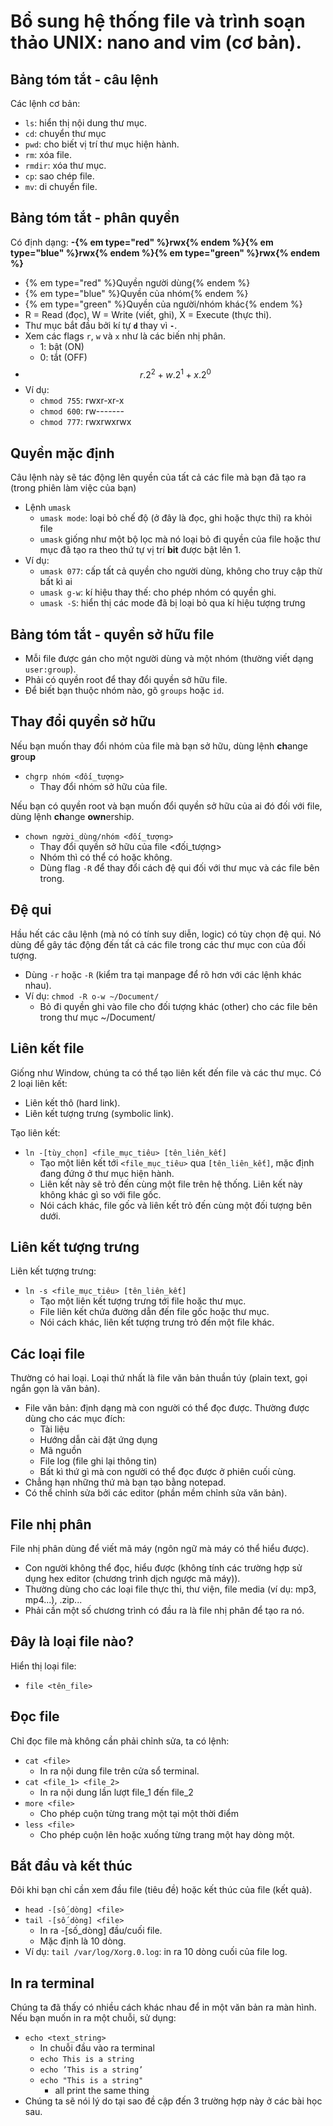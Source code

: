 # Bổ sung hệ thống file và trình soạn thảo UNIX: nano and vim (cơ bản).

## Bảng tóm tắt - câu lệnh

Các lệnh cơ bản:
- `ls`: hiển thị nội dung thư mục.
- `cd`: chuyển thư mục
- `pwd`: cho biết vị trí thư mục hiện hành.
- `rm`: xóa file.
- `rmdir`: xóa thư mục.
- `cp`: sao chép file.
- `mv`: di chuyển file.


## Bảng tóm tắt - phân quyền

Có định dạng: **-{% em type="red" %}rwx{% endem %}{% em type="blue" %}rwx{% endem %}{% em type="green" %}rwx{% endem %}**
- {% em type="red" %}Quyền người dùng{% endem %}
- {% em type="blue" %}Quyền của nhóm{% endem %}
- {% em type="green" %}Quyền của người/nhóm khác{% endem %}
- R = Read (đọc), W = Write (viết, ghi), X = Execute (thực thi).
- Thư mục bắt đầu bởi kí tự **`d`** thay vì **`-`**.
- Xem các flags `r`, `w` và `x` như là các biến nhị phân.
  - 1: bật (ON)
  - 0: tắt (OFF)
- $$r . 2^2 + w . 2^1 + x . 2^0$$
- Ví dụ:
  - `chmod 755`: rwxr-xr-x
  - `chmod 600`: rw-------
  - `chmod 777`: rwxrwxrwx

## Quyền mặc định

Câu lệnh này sẽ tác động lên quyền của tất cả các file mà bạn đã tạo ra (trong phiên làm việc của bạn)
- Lệnh `umask`
  - `umask mode`: loại bỏ chế độ (ở đây là đọc, ghi hoặc thực thi) ra khỏi file
  - `umask` giống như một bộ lọc mà nó loại bỏ đi quyền của file hoặc thư mục đã tạo ra theo thứ tự vị trí **bit** được bật lên 1.
- Ví dụ:
  - `umask 077`: cấp tất cả quyền cho người dùng, không cho truy cập thừ bất kì ai
  - `umask g-w`: kí hiệu thay thế: cho phép nhóm có quyền ghi.
  - `umask -S`:  hiển thị các mode đã bị loại bỏ qua kí hiệu tượng trưng

## Bảng tóm tắt - quyền sở hữu file

- Mỗi file được gán cho một người dùng và một nhóm (thường viết dạng `user:group`).
- Phải có quyền root để thay đổi quyền sở hữu file.
- Để biết bạn thuộc nhóm nào, gõ `groups` hoặc `id`.

## Thay đổi quyền sở hữu

Nếu bạn  muốn thay đổi nhóm của file mà bạn sở hữu, dùng lệnh **ch**ange **gr**ou**p**
- `chgrp nhóm <đối_tượng>`
  - Thay đổi nhóm sở hữu của file.

Nếu bạn có quyền root và bạn muốn đổi quyền sở hữu của ai đó đối với file, dùng lệnh **ch**ange **own**ership.
- `chown người_dùng/nhóm <đối_tượng>`
  - Thay đổi quyền sở hữu của file <đối_tượng>
  - Nhóm thì có thể có hoặc không.
  - Dùng flag `-R` để thay đổi cách đệ qui đối với thư mục và các file bên trong.

## Đệ qui

Hầu hết các câu lệnh (mà nó có tính suy diễn, logic) có tùy chọn đệ qui. Nó dùng để gây tác động đến tất cả các file trong các thư mục con của đối tượng.
- Dùng `-r` hoặc `-R` (kiểm tra tại manpage để rõ hơn với các lệnh khác nhau).
- Ví dụ: `chmod -R o-w ~/Document/`
  - Bỏ đi quyền ghi vào file cho đối tượng khác (other) cho các file bên trong thư mục ~/Document/

## Liên kết file

Giống như Window, chúng ta có thể tạo liên kết đến file và các thư mục. Có 2 loại liên kết:
- Liên kết thô (hard link).
- Liên kết tượng trưng (symbolic link).

Tạo liên kết:
- `ln -[tùy_chọn] <file_mục_tiêu> [tên_liên_kết]`
  - Tạo một liên kết tới `<file_mục_tiêu>` qua `[tên_liên_kết]`, mặc định đang đứng ở thư mục hiện hành.
  - Liên kết này sẽ trỏ đến cùng một file trên hệ thống. Liên kết này không khác gì so với file gốc.
  - Nói cách khác, file gốc và liên kết trỏ đến cùng một đối tượng bên dưới.

## Liên kết tượng trưng

Liên kết tượng trưng:
- `ln -s <file_mục_tiêu> [tên_liên_kết]`
  - Tạo một liên kết tượng trưng tới file hoặc thư mục.
  - File liên kết chứa đường dẫn đến file gốc hoặc thư mục.
  - Nói cách khác, liên kết tượng trưng trỏ đến một file khác.

## Các loại file

Thường có hai loại. Loại thứ nhất là file văn bản thuần túy (plain text, gọi ngắn gọn là văn bản).
- File văn bản: định dạng mà con người có thể đọc được. Thường được dùng cho các mục đích:
  - Tài liệu
  - Hướng dẫn cài đặt ứng dụng
  - Mã nguồn
  - File log (file ghi lại thông tin)
  - Bất kì thứ gì mà con người có thể đọc được ở phiên cuối cùng.
- Chẳng hạn những thứ mà bạn tạo bằng notepad.
- Có thể chỉnh sửa bởi các editor (phần mềm chỉnh sửa văn bản).

## File nhị phân

File nhị phân dùng để viết mã máy (ngôn ngữ mà máy có thể hiểu được). 
- Con người không thể đọc, hiểu được (không tính các trường hợp sử dụng hex editor (chương trình dịch ngược mã máy)).
- Thường dùng cho các loại file thực thi, thư viện, file media (ví dụ: mp3, mp4...), .zip...
- Phải cần một số chương trình có đầu ra là file nhị phân để tạo ra nó.

## Đây là loại file nào?

Hiển thị loại file:
- `file <tên_file>`

## Đọc file

Chỉ đọc file mà không cần phải chỉnh sửa, ta có lệnh:
- `cat <file>`
  - In ra nội dung file trên cửa sổ terminal.
- `cat <file_1> <file_2>`
  - In ra nội dung lần lượt file_1 đến file_2
- `more <file>`
  - Cho phép cuộn từng trang một tại một thời điểm
- `less <file>`
  - Cho phép cuộn lên hoặc xuống từng trang một hay dòng một.

## Bắt đầu và kết thúc

Đôi khi bạn chỉ cần xem đầu file (tiêu đề) hoặc kết thúc của file (kết quả).
- `head -[số_dòng] <file>`
- `tail -[số_dòng] <file>`
  - In ra -[số_dòng] đầu/cuối file.
  - Mặc định là 10 dòng.
- Ví dụ: `tail /var/log/Xorg.0.log`: in ra 10 dòng cuối của file log.

## In ra terminal

Chúng ta đã thấy có nhiều cách khác nhau để in một văn bản ra màn hình. Nếu bạn muốn in ra một chuỗi, sử dụng:
- `echo <text_string>`
  - In chuỗi đầu vào ra terminal
  - `echo This is a string`
  - `echo ’This is a string’`
  - `echo "This is a string"`
    - all print the same thing
- Chúng ta sẽ nói lý do tại sao đề cập đến 3 trường hợp này ở các bài học sau.















